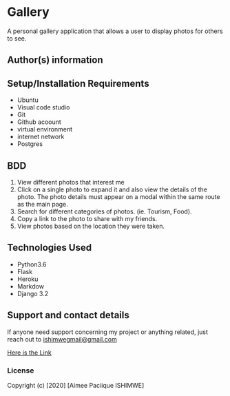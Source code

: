 # Gallery


  A personal gallery application that allows a user to display photos for others to see.



## Author(s) information
[]()

## Setup/Installation Requirements
* Ubuntu
* Visual code studio
* Git
* Github acoount
* virtual environment
* internet network
* Postgres

## BDD

1. View different photos that interest me
2. Click on a single photo to expand it and also view the details of the photo. The photo details must appear on a modal within the same route as the main page.
3. Search for different categories of photos. (ie. Tourism, Food).
4. Copy a link to the photo to share with my friends.
5. View photos based on the location they were taken.

## Technologies Used
* Python3.6
* Flask
* Heroku
* Markdow
* Django 3.2


## Support and contact details
If anyone need support concerning my project or anything related, just reach out to ishimwegmail@gmail.com
 
[Here is the Link]()

### License

Copyright (c) [2020] [Aimee Paciique ISHIMWE]
